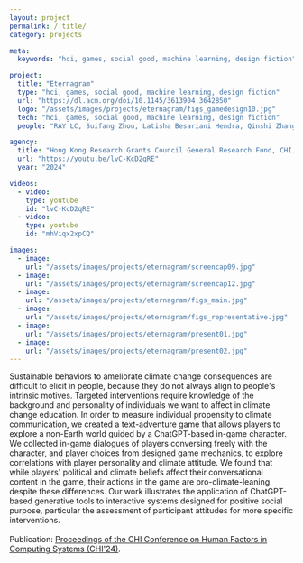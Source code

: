 ```yaml
---
layout: project
permalink: /:title/
category: projects

meta:
  keywords: "hci, games, social good, machine learning, design fiction"

project:
  title: "Eternagram"
  type: "hci, games, social good, machine learning, design fiction"
  url: "https://dl.acm.org/doi/10.1145/3613904.3642850"
  logo: "/assets/images/projects/eternagram/figs_gamedesign10.jpg"
  tech: "hci, games, social good, machine learning, design fiction"
  people: "RAY LC, Suifang Zhou, Latisha Besariani Hendra, Qinshi Zhang, Jussi Holopainen"

agency:
  title: "Hong Kong Research Grants Council General Research Fund, CHI, PMQ"
  url: "https://youtu.be/lvC-KcD2qRE"
  year: "2024"

videos:
  - video:
    type: youtube
    id: "lvC-KcD2qRE"
  - video:
    type: youtube
    id: "mhViqx2xpCQ"

images:
  - image:
    url: "/assets/images/projects/eternagram/screencap09.jpg"
  - image:
    url: "/assets/images/projects/eternagram/screencap12.jpg"
  - image:
    url: "/assets/images/projects/eternagram/figs_main.jpg"
  - image:
    url: "/assets/images/projects/eternagram/figs_representative.jpg"
  - image:
    url: "/assets/images/projects/eternagram/present01.jpg"
  - image:
    url: "/assets/images/projects/eternagram/present02.jpg"
---
```

<p>Sustainable behaviors to ameliorate climate change consequences are difficult to elicit in people, because they do not always align to people's intrinsic motives. Targeted interventions require knowledge of the background and personality of individuals we want to affect in climate change education. In order to measure individual propensity to climate communication, we created a text-adventure game that allows players to explore a non-Earth world guided by a ChatGPT-based in-game character. We collected in-game dialogues of players conversing freely with the character, and player choices from designed game mechanics, to explore correlations with player personality and climate attitude. We found that while players' political and climate beliefs affect their conversational content in the game, their actions in the game are pro-climate-leaning despite these differences. Our work illustrates the application of ChatGPT-based generative tools to interactive systems designed for positive social purpose, particular the assessment of participant attitudes for more specific interventions.<br><br>
Publication: <a href="https://dl.acm.org/doi/10.1145/3613904.3642850"><u>Proceedings of the CHI Conference on Human Factors in Computing Systems (CHI'24)</u></a>.</p>
